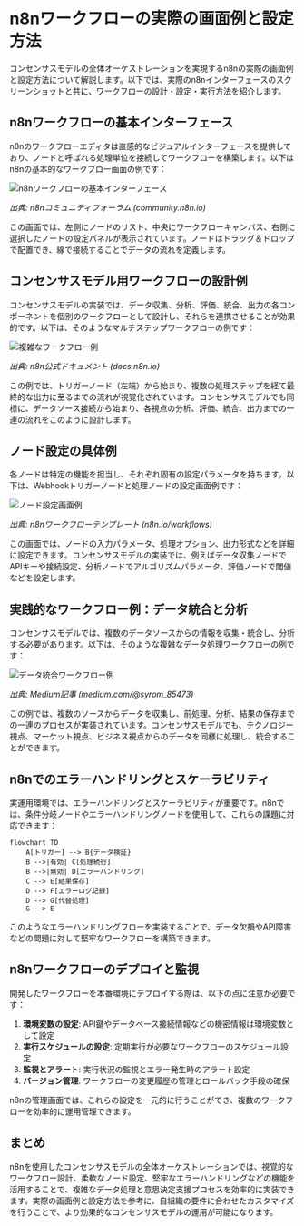 # n8nワークフローの実際の画面例と設定方法

コンセンサスモデルの全体オーケストレーションを実現するn8nの実際の画面例と設定方法について解説します。以下では、実際のn8nインターフェースのスクリーンショットと共に、ワークフローの設計・設定・実行方法を紹介します。

## n8nワークフローの基本インターフェース

n8nのワークフローエディタは直感的なビジュアルインターフェースを提供しており、ノードと呼ばれる処理単位を接続してワークフローを構築します。以下はn8nの基本的なワークフロー画面の例です：

![n8nワークフローの基本インターフェース](https://private-us-east-1.manuscdn.com/sessionFile/kBJHuLqoC19yin2vOTi1a5/sandbox/4CKWJY5Npvs7Rz9GBbyICg-images_1749384588923_na1fn_L2hvbWUvdWJ1bnR1L3NjcmVlbnNob3RzL2NvbW11bml0eV9uOG5faW9fMjAyNS0wNi0wOF8xMi0wNi0yMV85MjA5.webp?Policy=eyJTdGF0ZW1lbnQiOlt7IlJlc291cmNlIjoiaHR0cHM6Ly9wcml2YXRlLXVzLWVhc3QtMS5tYW51c2Nkbi5jb20vc2Vzc2lvbkZpbGUva0JKSHVMcW9DMTl5aW4ydk9UaTFhNS9zYW5kYm94LzRDS1dKWTVOcHZzN1J6OUdCYnlJQ2ctaW1hZ2VzXzE3NDkzODQ1ODg5MjNfbmExZm5fTDJodmJXVXZkV0oxYm5SMUwzTmpjbVZsYm5Ob2IzUnpMMk52YlcxMWJtbDBlVjl1T0c1ZmFXOWZNakF5TlMwd05pMHdPRjh4TWkwd05pMHlNVjg1TWpBNS53ZWJwIiwiQ29uZGl0aW9uIjp7IkRhdGVMZXNzVGhhbiI6eyJBV1M6RXBvY2hUaW1lIjoxNzY3MjI1NjAwfX19XX0_&Key-Pair-Id=K2HSFNDJXOU9YS&Signature=pg5QL-LsMmtlziSLfN3W~aI1zbRB36VpOpj7HawZHGodZAhDsNhyqK2ie1DjQFzpjrwf7MJZgW6GLifc89U1zdt5k-W5X1eKl88fEVuErUBkv2hN3l1aLRILqhO8h6~d4OBHyfNUXMpMOnLQ8llvNZqt3WzDR26LLR1pJpA1p7H3nqDbvIU-qwhUtG3f42VxInlfOVKu3lHqTqfe~1txQI-7c4vckfOVo6t1eU2Y3ukoLw7jfij9C8uKEyItHQ72KjiZjSXQgShuQF3waxx7NKJs8ljWPGC40LAsEpbbtnR9cHfqy6x~3dPGyPYYHEnj4ropeku9CjYIjugiICAmAQ__)

*出典: n8nコミュニティフォーラム (community.n8n.io)*

この画面では、左側にノードのリスト、中央にワークフローキャンバス、右側に選択したノードの設定パネルが表示されています。ノードはドラッグ＆ドロップで配置でき、線で接続することでデータの流れを定義します。

## コンセンサスモデル用ワークフローの設計例

コンセンサスモデルの実装では、データ収集、分析、評価、統合、出力の各コンポーネントを個別のワークフローとして設計し、それらを連携させることが効果的です。以下は、そのようなマルチステップワークフローの例です：

![複雑なワークフロー例](https://private-us-east-1.manuscdn.com/sessionFile/kBJHuLqoC19yin2vOTi1a5/sandbox/4CKWJY5Npvs7Rz9GBbyICg-images_1749384588924_na1fn_L2hvbWUvdWJ1bnR1L3NjcmVlbnNob3RzL2RvY3NfbjhuX2lvXzIwMjUtMDYtMDhfMTItMDUtNDBfNzQ5Ng.webp?Policy=eyJTdGF0ZW1lbnQiOlt7IlJlc291cmNlIjoiaHR0cHM6Ly9wcml2YXRlLXVzLWVhc3QtMS5tYW51c2Nkbi5jb20vc2Vzc2lvbkZpbGUva0JKSHVMcW9DMTl5aW4ydk9UaTFhNS9zYW5kYm94LzRDS1dKWTVOcHZzN1J6OUdCYnlJQ2ctaW1hZ2VzXzE3NDkzODQ1ODg5MjRfbmExZm5fTDJodmJXVXZkV0oxYm5SMUwzTmpjbVZsYm5Ob2IzUnpMMlJ2WTNOZmJqaHVYMmx2WHpJd01qVXRNRFl0TURoZk1USXRNRFV0TkRCZk56UTVOZy53ZWJwIiwiQ29uZGl0aW9uIjp7IkRhdGVMZXNzVGhhbiI6eyJBV1M6RXBvY2hUaW1lIjoxNzY3MjI1NjAwfX19XX0_&Key-Pair-Id=K2HSFNDJXOU9YS&Signature=PU2plONRqnpIkAQqlMbITROhUHa-bocFAJLXVu6~he0j9OIgCy7iVHoUryJBesvfy5zA0DBRZrWNs3V4WZsHJp6bXM1ieY3min8akA9FVvX3bKZhhBnGpZSTRyT0xZs98wqS6heVAkn~FuNWarVf0Y5KXDpmSR5VaAw8pWBZ-MhMnmRHKMBdPZcv0svkTZJ~lAw1Jyfde-duhpIBfpilK44JYI-JYHcNJfBwERxPRahh8E4u9rAye86DzpKMuJEEI64trtRERC7sA1cT6SdNjSQkyqOWQA3fwOLzcCYN18NjE6R9EvEuGRrapruOI3eKoJLVE2W1IChD9je3WeVXLg__)

*出典: n8n公式ドキュメント (docs.n8n.io)*

この例では、トリガーノード（左端）から始まり、複数の処理ステップを経て最終的な出力に至るまでの流れが視覚化されています。コンセンサスモデルでも同様に、データソース接続から始まり、各視点の分析、評価、統合、出力までの一連の流れをこのように設計します。

## ノード設定の具体例

各ノードは特定の機能を担当し、それぞれ固有の設定パラメータを持ちます。以下は、Webhookトリガーノードと処理ノードの設定画面例です：

![ノード設定画面例](https://private-us-east-1.manuscdn.com/sessionFile/kBJHuLqoC19yin2vOTi1a5/sandbox/4CKWJY5Npvs7Rz9GBbyICg-images_1749384588924_na1fn_L2hvbWUvdWJ1bnR1L3NjcmVlbnNob3RzL244bl9pb18yMDI1LTA2LTA4XzEyLTA1LTE2XzE0MTU.webp?Policy=eyJTdGF0ZW1lbnQiOlt7IlJlc291cmNlIjoiaHR0cHM6Ly9wcml2YXRlLXVzLWVhc3QtMS5tYW51c2Nkbi5jb20vc2Vzc2lvbkZpbGUva0JKSHVMcW9DMTl5aW4ydk9UaTFhNS9zYW5kYm94LzRDS1dKWTVOcHZzN1J6OUdCYnlJQ2ctaW1hZ2VzXzE3NDkzODQ1ODg5MjRfbmExZm5fTDJodmJXVXZkV0oxYm5SMUwzTmpjbVZsYm5Ob2IzUnpMMjQ0Ymw5cGIxOHlNREkxTFRBMkxUQTRYekV5TFRBMUxURTJYekUwTVRVLndlYnAiLCJDb25kaXRpb24iOnsiRGF0ZUxlc3NUaGFuIjp7IkFXUzpFcG9jaFRpbWUiOjE3NjcyMjU2MDB9fX1dfQ__&Key-Pair-Id=K2HSFNDJXOU9YS&Signature=lzoWbPs-4VkAyoeQyQctEQ8ajQ6XdpAIACBBWCcKYpY-VxkDtXMggUzSs1I8KddeBlD5Igd1aZPCZ8tlLU0N4eC9GFtsJPs1fOXLoFoSToc11bRHdLyFZFn-2dNLiIZfwtEQr3BQJ3-ItvMA~qaCSjHoyXULNG61cW8K62-C8PC6kEjqXFVZKMTStiFzufYw8h-7VGUDpSlr8pi1bk0bx7j0r7Pd1NtRvkwHSzQu9N3FRBFi72Ns9R1bhlh6jzzcV~Y7fLxdIEr5-SohPbl8WoPqgdncG52Cpj3ZZglJVXPyI43j1UQugla~Ptc1GzYgUy8G0FcNLTX9H~bNeOushQ__)

*出典: n8nワークフローテンプレート (n8n.io/workflows)*

この画面では、ノードの入力パラメータ、処理オプション、出力形式などを詳細に設定できます。コンセンサスモデルの実装では、例えばデータ収集ノードでAPIキーや接続設定、分析ノードでアルゴリズムパラメータ、評価ノードで閾値などを設定します。

## 実践的なワークフロー例：データ統合と分析

コンセンサスモデルでは、複数のデータソースからの情報を収集・統合し、分析する必要があります。以下は、そのような複雑なデータ処理ワークフローの例です：

![データ統合ワークフロー例](https://private-us-east-1.manuscdn.com/sessionFile/kBJHuLqoC19yin2vOTi1a5/sandbox/4CKWJY5Npvs7Rz9GBbyICg-images_1749384588924_na1fn_L2hvbWUvdWJ1bnR1L3NjcmVlbnNob3RzL21lZGl1bV8yMDI1LTA2LTA4XzEyLTA2LTAyXzI4OTA.webp?Policy=eyJTdGF0ZW1lbnQiOlt7IlJlc291cmNlIjoiaHR0cHM6Ly9wcml2YXRlLXVzLWVhc3QtMS5tYW51c2Nkbi5jb20vc2Vzc2lvbkZpbGUva0JKSHVMcW9DMTl5aW4ydk9UaTFhNS9zYW5kYm94LzRDS1dKWTVOcHZzN1J6OUdCYnlJQ2ctaW1hZ2VzXzE3NDkzODQ1ODg5MjRfbmExZm5fTDJodmJXVXZkV0oxYm5SMUwzTmpjbVZsYm5Ob2IzUnpMMjFsWkdsMWJWOHlNREkxTFRBMkxUQTRYekV5TFRBMkxUQXlYekk0T1RBLndlYnAiLCJDb25kaXRpb24iOnsiRGF0ZUxlc3NUaGFuIjp7IkFXUzpFcG9jaFRpbWUiOjE3NjcyMjU2MDB9fX1dfQ__&Key-Pair-Id=K2HSFNDJXOU9YS&Signature=Ab7O0Ah7M610YsBjyOORiIvtZPzXBgyLOpkXV2f25nGCJX3GT3~IQ9MHKjsQo7xXZlXnTc9L~nArHOJVpNeR6TiqOJbuBTNs~icmltxWjc8xAX4CtDmGIip2efxqkgSMtOPr9ThxSkzC5E-gFwUdYNEOlSlg2GeG1IY90wTKR26Yy9~k5Pk6lX2EuQJgcfbG3jvEfinoMzQk16BIpvVQyIO~PaHW1~tla1WpZ7Cvfs~Vv8JxK98ApF-GOKUoprErg6qcM9TquUP4WKfMlc5E0exY-AzOELskmwOayGhAWKJU0Kc0XUpNFu-xsd26tXpGH2ABXht34iB-hzwq3h0KmA__)

*出典: Medium記事 (medium.com/@syrom_85473)*

この例では、複数のソースからデータを収集し、前処理、分析、結果の保存までの一連のプロセスが実装されています。コンセンサスモデルでも、テクノロジー視点、マーケット視点、ビジネス視点からのデータを同様に処理し、統合することができます。

## n8nでのエラーハンドリングとスケーラビリティ

実運用環境では、エラーハンドリングとスケーラビリティが重要です。n8nでは、条件分岐ノードやエラーハンドリングノードを使用して、これらの課題に対応できます：

```mermaid
flowchart TD
    A[トリガー] --> B{データ検証}
    B -->|有効| C[処理続行]
    B -->|無効| D[エラーハンドリング]
    C --> E[結果保存]
    D --> F[エラーログ記録]
    D --> G[代替処理]
    G --> E
```

このようなエラーハンドリングフローを実装することで、データ欠損やAPI障害などの問題に対して堅牢なワークフローを構築できます。

## n8nワークフローのデプロイと監視

開発したワークフローを本番環境にデプロイする際は、以下の点に注意が必要です：

1. **環境変数の設定**: API鍵やデータベース接続情報などの機密情報は環境変数として設定
2. **実行スケジュールの設定**: 定期実行が必要なワークフローのスケジュール設定
3. **監視とアラート**: 実行状況の監視とエラー発生時のアラート設定
4. **バージョン管理**: ワークフローの変更履歴の管理とロールバック手段の確保

n8nの管理画面では、これらの設定を一元的に行うことができ、複数のワークフローを効率的に運用管理できます。

## まとめ

n8nを使用したコンセンサスモデルの全体オーケストレーションでは、視覚的なワークフロー設計、柔軟なノード設定、堅牢なエラーハンドリングなどの機能を活用することで、複雑なデータ処理と意思決定支援プロセスを効率的に実装できます。実際の画面例と設定方法を参考に、自組織の要件に合わせたカスタマイズを行うことで、より効果的なコンセンサスモデルの運用が可能になります。

